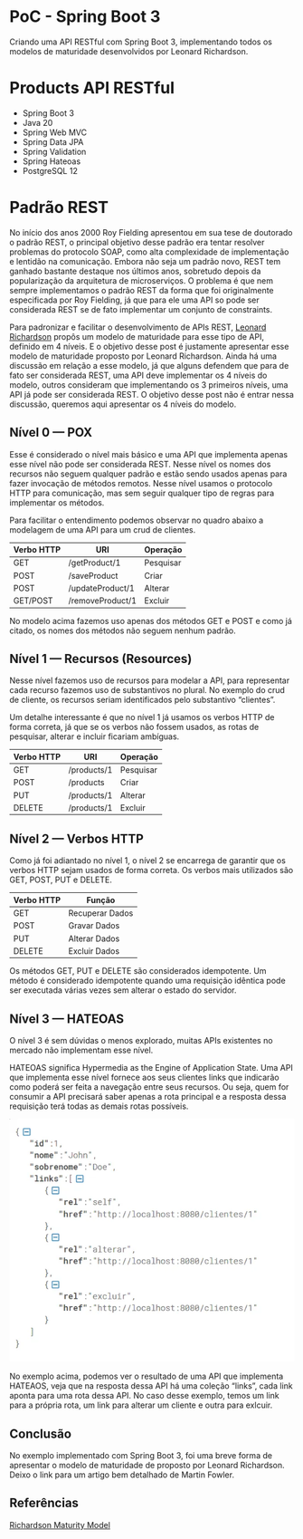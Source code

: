 # PoC - Spring Boot 3

Criando uma API RESTful com Spring Boot 3, implementando todos os modelos de maturidade desenvolvidos por Leonard Richardson.

# Products API RESTful

- Spring Boot 3
- Java 20
- Spring Web MVC
- Spring Data JPA
- Spring Validation
- Spring Hateoas
- PostgreSQL 12

# Padrão REST

No início dos anos 2000 Roy Fielding apresentou em sua tese de doutorado o padrão REST, o principal objetivo desse padrão era tentar resolver problemas do protocolo SOAP, como alta complexidade de implementação e lentidão na comunicação. Embora não seja um padrão novo, REST tem ganhado bastante destaque nos últimos anos, sobretudo depois da popularização da arquitetura de microserviços. O problema é que nem sempre implementamos o padrão REST da forma que foi originalmente especificada por Roy Fielding, já que para ele uma API so pode ser considerada REST se de fato implementar um conjunto de constraints.

Para padronizar e facilitar o desenvolvimento de APIs REST, [Leonard Richardson](https://martinfowler.com/articles/richardsonMaturityModel.html) propôs um modelo de maturidade para esse tipo de API, definido em 4 níveis. E o objetivo desse post é justamente apresentar esse modelo de maturidade proposto por Leonard Richardson. Ainda há uma discussão em relação a esse modelo, já que alguns defendem que para de fato ser considerada REST, uma API deve implementar os 4 níveis do modelo, outros consideram que implementando os 3 primeiros níveis, uma API já pode ser considerada REST. O objetivo desse post não é entrar nessa discussão, queremos aqui apresentar os 4 níveis do modelo.


## Nível 0 — POX

Esse é considerado o nível mais básico e uma API que implementa apenas esse nível não pode ser considerada REST. Nesse nível os nomes dos recursos não seguem qualquer padrão e estão sendo usados apenas para fazer invocação de métodos remotos. Nesse nível usamos o protocolo HTTP para comunicação, mas sem seguir qualquer tipo de regras para implementar os métodos.

Para facilitar o entendimento podemos observar no quadro abaixo a modelagem de uma API para um crud de clientes.

| Verbo HTTP | URI              | Operação  |
|------------|------------------|-----------|
| GET        | /getProduct/1    | Pesquisar |
| POST       | /saveProduct     | Criar     |
| POST       | /updateProduct/1 | Alterar   |
| GET/POST   | /removeProduct/1 | Excluir   |

No modelo acima fazemos uso apenas dos métodos GET e POST e como já citado, os nomes dos métodos não seguem nenhum padrão.


## Nível 1 — Recursos (Resources)

Nesse nível fazemos uso de recursos para modelar a API, para representar cada recurso fazemos uso de substantivos no plural. No exemplo do crud de cliente, os recursos seriam identificados pelo substantivo “clientes”.

Um detalhe interessante é que no nível 1 já usamos os verbos HTTP de forma correta, já que se os verbos não fossem usados, as rotas de pesquisar, alterar e incluir ficariam ambíguas.

| Verbo HTTP | URI         | Operação  |
|------------|-------------|-----------|
| GET        | /products/1 | Pesquisar |
| POST       | /products   | Criar     |
| PUT        | /products/1 | Alterar   |
| DELETE     | /products/1 | Excluir   |


## Nível 2 — Verbos HTTP

Como já foi adiantado no nível 1, o nível 2 se encarrega de garantir que os verbos HTTP sejam usados de forma correta. Os verbos mais utilizados são GET, POST, PUT e DELETE.

| Verbo HTTP | Função          |
|------------|-----------------|
| GET        | Recuperar Dados |
| POST       | Gravar Dados    |
| PUT        | Alterar Dados   |
| DELETE     | Excluir Dados   |

Os métodos GET, PUT e DELETE são considerados idempotente. Um método é considerado idempotente quando uma requisição idêntica pode ser executada várias vezes sem alterar o estado do servidor.


## Nível 3 — HATEOAS

O nível 3 é sem dúvidas o menos explorado, muitas APIs existentes no mercado não implementam esse nível.

HATEOAS significa Hypermedia as the Engine of Application State. Uma API que implementa esse nível fornece aos seus clientes links que indicarão como poderá ser feita a navegação entre seus recursos. Ou seja, quem for consumir a API precisará saber apenas a rota principal e a resposta dessa requisição terá todas as demais rotas possíveis.

![HATEOAS significa Hypermedia as the Engine of Application State. Uma API que implementa esse nível fornece aos seus clientes links que indicarão como poderá ser feita a navegação entre seus recursos. Ou seja, quem for consumir a API precisará saber apenas a rota principal e a resposta dessa requisição terá todas as demais rotas possíveis.](images/1_g-_jI5oc-7tD9K78FEahiw.webp "Nível 3 — HATEOAS")

No exemplo acima, podemos ver o resultado de uma API que implementa HATEAOS, veja que na resposta dessa API há uma coleção “links”, cada link aponta para uma rota dessa API. No caso desse exemplo, temos um link para a própria rota, um link para alterar um cliente e outra para exlcuir.


## Conclusão

No exemplo implementado com Spring Boot 3, foi uma breve forma de apresentar o modelo de maturidade de proposto por Leonard Richardson. Deixo o link para um artigo bem detalhado de Martin Fowler.


## Referências

[Richardson Maturity Model](https://martinfowler.com/articles/richardsonMaturityModel.html)

